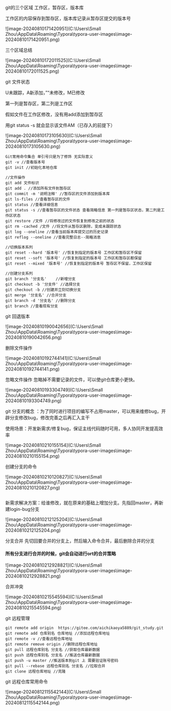 git的三个区域 工作区，暂存区，版本库

工作区的内容保存到暂存区，版本库记录从暂存区提交的版本号

![image-20240810171420951](C:\Users\Small Zhou\AppData\Roaming\Typora\typora-user-images\image-20240810171420951.png)

三个区域总结

![image-20240810172011525](C:\Users\Small Zhou\AppData\Roaming\Typora\typora-user-images\image-20240810172011525.png)

git 文件状态

U未跟踪，A新添加，”“未修改，M已修改

第一列是暂存区，第二列是工作区

假如文件在工作区修改，没有用add添加到暂存区

用git status -s 就会显示该文件AM（已存入的前提下）

![image-20240810173105630](C:\Users\Small Zhou\AppData\Roaming\Typora\typora-user-images\image-20240810173105630.png)

```vue
Git常用命令集合 单引号只是为了修饰 无实际意义
git -v //查看版本号
git init //初始化本地仓库

//文件操作
git add 文件标识
git add . //添加所有文件到暂存区
git commit -m '说明注释' //暂存区的文件添加到版本库
git ls-files //查看暂存区的文件
git status //查看详细信息
git status -s //查看暂存区的文件状态 查看简略信息 第一列是暂存区状态，第二列是工作区状态
git restore /文件 //将修改过的文件恢复到修改之前的状态
git rm -cached /文件 //将文件从暂存区删除，变成未跟踪状态
git log --oneline //查看当前版本库提交过的历史记录
git reflog --oneline //查看完整日志--简略消息 

//切换版本系列
git reset --hard '版本号' //恢复到指定的版本号 工作区和暂存区不保留
git reset --soft '版本号' //恢复到指定的版本号 工作区和暂存区都保留
git reset --mixed '版本号' //恢复到指定的版本号 暂存区不保留，工作区保留

//创建分支系列
git branch '分支名'	//新增分支
git checkout -b '分支件' //选择分支
git checkout -b //创建并立刻切换分支
git merge '分支名' //合并分支
git branch -d '分支名' //删除分支
git branch //查看现有分支
```

git 回退版本

![image-20240810190042656](C:\Users\Small Zhou\AppData\Roaming\Typora\typora-user-images\image-20240810190042656.png)

删除文件操作

![image-20240810192744141](C:\Users\Small Zhou\AppData\Roaming\Typora\typora-user-images\image-20240810192744141.png)

忽略文件操作 忽略掉不需要记录的文件，可以使git仓库更小更快。 

![image-20240810193304749](C:\Users\Small Zhou\AppData\Roaming\Typora\typora-user-images\image-20240810193304749.png)

git 分支的概念 ：为了同时进行项目的编写不占用master，可以用来维修bug，开辟分支修改bug，修改完善之后再汇入主干

使用场景：开发新需求/修复bug，保证主线代码随时可用，多人协同开发提高效率

![image-20240810210155154](C:\Users\Small Zhou\AppData\Roaming\Typora\typora-user-images\image-20240810210155154.png)

创建分支的命令 

![image-20240810210120827](C:\Users\Small Zhou\AppData\Roaming\Typora\typora-user-images\image-20240810210120827.png)

```

```

新需求解决方案：给谁修改，就在原来的基础上增加分支。先指回master，再新建login-bug分支

![image-20240810212125204](C:\Users\Small Zhou\AppData\Roaming\Typora\typora-user-images\image-20240810212125204.png)



分支合并 先切回要合并的分支上，然后输入命令合并，最后删除合并的分支

#### 所有分支进行合并的时候，git会自动进行ort的合并策略

![image-20240810212928821](C:\Users\Small Zhou\AppData\Roaming\Typora\typora-user-images\image-20240810212928821.png)



合并冲突

![image-20240810215545594](C:\Users\Small Zhou\AppData\Roaming\Typora\typora-user-images\image-20240810215545594.png)	

git 远程管理

```vue
git remote add origin  https://gitee.com/aichikaoya5889/git_study.git
git remote add 仓库别名 仓库地址 //添加远程仓库地址
git remote -v //查看远程仓库地址
git remote remove origin //删除远程仓库地址
git pull 远程仓库别名 分支名 //获取仓库最新数据
git push 远程仓库别名 分支名 //推送仓库最新数据
git push -u master //推送版本到git 上 需要验证账号密码
git pull --rebase 远程仓库别名 分支名 //拉取合并
git clone 远程仓库地址 //克隆
```

git 远程仓库常用命令

![image-20240812115542144](C:\Users\Small Zhou\AppData\Roaming\Typora\typora-user-images\image-20240812115542144.png)